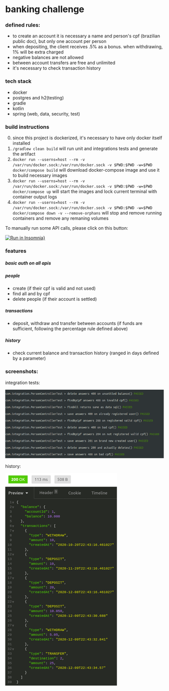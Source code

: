 # banking challenge
### defined rules:
* to create an account it is necessary a name and person's cpf (brazilian public doc), but only one account per person
* when depositing, the client receives .5% as a bonus. when withdrawing, 1% will be extra charged
* negative balances are not allowed
* between account transfers are free and unlimited
* it's necessary to check transaction history
### tech stack
* docker
* postgres and h2(testing)
* gradle
* kotlin
* spring (web, data, security, test)
### build instructions
0. since this project is dockerized, it's necessary to have only docker itself installed
1. `/gradlew clean build` will run unit and integrations tests and generate the artifact
2. `docker run --userns=host --rm -v /var/run/docker.sock:/var/run/docker.sock -v $PWD:$PWD -w=$PWD docker/compose build` will download docker-compose image and use it to build necessary images
3. `docker run --userns=host --rm -v /var/run/docker.sock:/var/run/docker.sock -v $PWD:$PWD -w=$PWD docker/compose up` will start the images and lock current terminal with container output logs
4. `docker run --userns=host --rm -v /var/run/docker.sock:/var/run/docker.sock -v $PWD:$PWD -w=$PWD docker/compose down -v --remove-orphans` will stop and remove running containers and remove any remaning volumes

To manually run some API calls, please click on this button:

[![Run in Insomnia}](https://insomnia.rest/images/run.svg)](https://insomnia.rest/run/?label=banking%20requests&uri=https://github.com/gabriel119435/banking-challenge/blob/main/insomnia_requests.yml)

### features
##### basic auth on all apis
##### people
* create (if their cpf is valid and not used)
* find all and by cpf
* delete people (if their account is settled)
##### transactions
* deposit, withdraw and transfer between accounts (if funds are sufficient, following the percentage rule defined above)
##### history
* check current balance and transaction history (ranged in days defined by a parameter)

### screenshots:

integration tests:

![integration tests](./pictures/tests.png)

history:

![history](./pictures/history.png)
